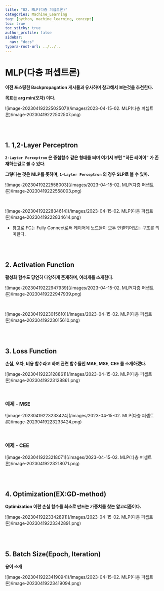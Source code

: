 ```yaml
---
title: "02. MLP(다층 퍼셉트론)"
categories: Machine_Learning
tag: [python, machine_learning, concept]
toc: true
toc_sticky: true
author_profile: false
sidebar:
  nav: "docs"
typora-root-url: ../../..
---
```






# MLP(다층 퍼셉트론)

**이전 포스팅한 Backpropagation 게시물과 유사하며 참고해서 보는것을 추천한다.**

**목표는 arg min(오차) 이다.**

![image-20230419222502507](/images/2023-04-15-02. MLP(다층 퍼셉트론)/image-20230419222502507.png) 

<br><br>

## 1. 1,2-Layer Perceptron

**`2-Layter Perceptron` 은 중첩함수 같은 형태를 띄며 여기서 부턴 "히든 레이어" 가 존재하는걸로 볼 수 있다.**

**그렇다는 것은 MLP를 뜻하며, `1-Layter Perceptron` 의 경우 SLP로 볼 수 있따.**

![image-20230419222558003](/images/2023-04-15-02. MLP(다층 퍼셉트론)/image-20230419222558003.png) 

<br>

![image-20230419222834614](/images/2023-04-15-02. MLP(다층 퍼셉트론)/image-20230419222834614.png) 

* 참고로 FC는 Fully Connect로써 레이어에 노드들이 모두 연결되어있는 구조를 의미한다.

<br><br>

## 2. Activation Function

**활성화 함수도 당연히 다양하게 존재하며, 여러개를 소개한다.**

![image-20230419222947939](/images/2023-04-15-02. MLP(다층 퍼셉트론)/image-20230419222947939.png) 

<br>

![image-20230419223015610](/images/2023-04-15-02. MLP(다층 퍼셉트론)/image-20230419223015610.png) 

<br><br>

## 3. Loss Function

**손실, 오차, 비용 함수라고 하며 관련 함수들인 MAE, MSE, CEE 를 소개하겠다.**

![image-20230419223128861](/images/2023-04-15-02. MLP(다층 퍼셉트론)/image-20230419223128861.png) 

<br>

### 예제 - MSE

![image-20230419223233424](/images/2023-04-15-02. MLP(다층 퍼셉트론)/image-20230419223233424.png) 

<br>

### 예제 - CEE

![image-20230419223218071](/images/2023-04-15-02. MLP(다층 퍼셉트론)/image-20230419223218071.png) 

<br><br>

## 4. Optimization(EX:GD-method)

**Optimization 이란 손실 함수를 최소로 만드는 가중치를 찾는 알고리즘이다.**

![image-20230419223342891](/images/2023-04-15-02. MLP(다층 퍼셉트론)/image-20230419223342891.png) 

<br><br>

## 5. Batch Size(Epoch, Iteration)

**용어 소개**

![image-20230419223419094](/images/2023-04-15-02. MLP(다층 퍼셉트론)/image-20230419223419094.png) 

